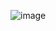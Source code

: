 ![image](https://github.com/dexter-ifti/100Xdevs/assets/116361491/378db2fe-5d0f-4170-91e8-2f4d316d9581)
